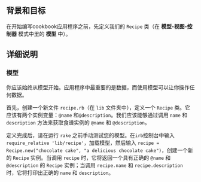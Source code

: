 ## 背景和目标

在开始编写cookbook应用程序之前，先定义我们的 `Recipe` 类（在 **模型-视图-控制器** 模式中里的 **模型** 中）。

## 详细说明

### 模型

你应该始终从模型开始。应用程序中最重要的是数据，而使用模型可以让你操作任何数据。

首先，创建一个新文件 `recipe.rb`（在 `lib` 文件夹中），定义一个 `Recipe` 类。它应该有两个实例变量：`@name` 和`@description`。我们应该能够通过调用 `name` 和 `description` 方法来获取食谱实例的 `@name` 和 `@description`。

定义完成后，请在运行 `rake` 之前手动测试您的模型。在`irb`控制台中输入 `require_relative 'lib/recipe'`，加载模型，然后输入 `recipe = Recipe.new("chocolate cake", "a delicious chocolate cake")`，创建一个新的 `Recipe` 实例。当调用 `recipe` 时，它将返回一个具有正确的 `@name` 和 `@description` 的 `Recipe` 实例；当调用 `recipe.name` 和 `recipe.description` 时，它将打印出正确的 `name` 和 `description`。
